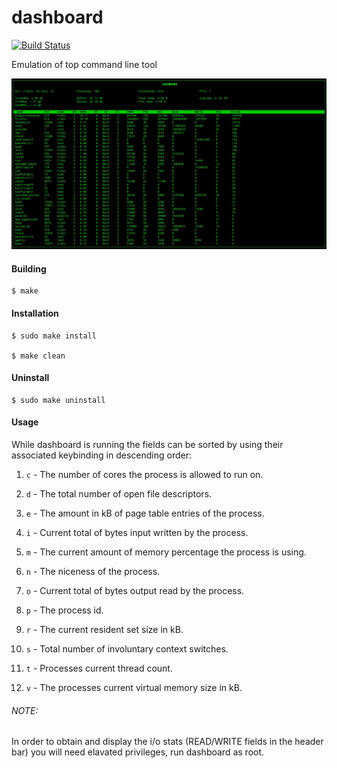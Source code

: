 dashboard
=========

[![Build Status](https://travis-ci.org/tijko/dashboard.svg?branch=master)](https://travis-ci.org/tijko/dashboard)

Emulation of top command line tool

![ScreenShot](/screenshots/dashboard.jpg)

#### Building

    $ make

#### Installation

    $ sudo make install

    $ make clean

#### Uninstall

    $ sudo make uninstall

#### Usage

While dashboard is running the fields can be sorted by using their associated 
keybinding in descending order:

1.  `c` - The number of cores the process is allowed to run on.

2.  `d` - The total number of open file descriptors.

3.  `e` - The amount in kB of page table entries of the process.

4.  `i` - Current total of bytes input written by the process.

5.  `m` - The current amount of memory percentage the process is using.

6.  `n` - The niceness of the process.

7.  `o` - Current total of bytes output read by the process.

8.  `p` - The process id.

9.  `r` - The current resident set size in kB.

10. `s` - Total number of involuntary context switches.

11. `t` - Processes current thread count.

12. `v` - The processes current virtual memory size in kB. 



###### NOTE:  

In order to obtain and display the i/o stats (READ/WRITE fields in the header 
bar) you will need elavated privileges, run dashboard as root.
